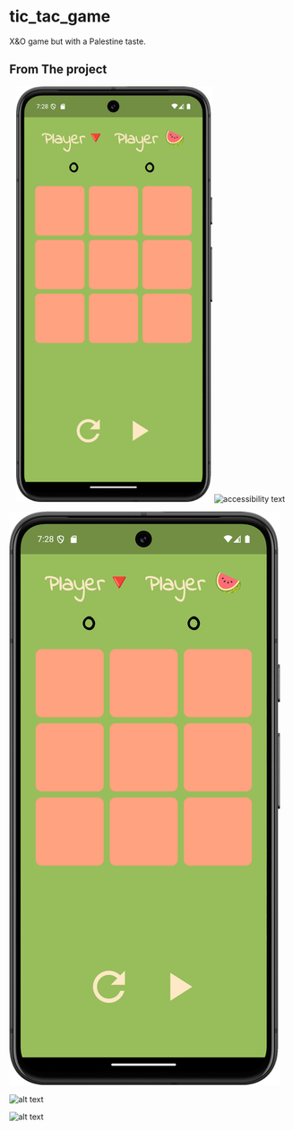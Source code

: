 # tic_tac_game

X&O game but with a Palestine taste.

## From The project

<p align="center">
  <img src="images/first.png?raw=true" width="350" title="hover text">
  <img src="your_relative_path_here_number_2_large_name" width="350" alt="accessibility text">
</p>

![alt text](images/first.png?raw=true)

![alt text](https://github.com/yoyo3257/tic-tac-toe-game-using-flutter/blob/images/second.png?raw=true)

![alt text](https://github.com/yoyo3257/tic-tac-toe-game-using-flutter/blob/images/winner.png?raw=true)

